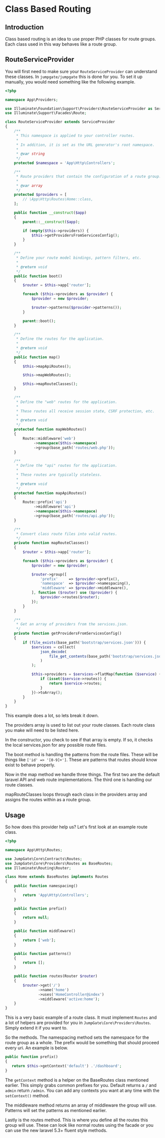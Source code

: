 # Class Based Routing

## Introduction
Class based routing is an idea to use proper PHP classes for route groups.  Each class used in this way behaves like a route 
group.

## RouteServiceProvider
You will first need to make sure your `RouteServiceProvider` can understand these classes.  In `jumpgate/jumpgate` this is 
done for you.  To set it up manually, you would need something like the following example.

```php
<?php

namespace App\Providers;

use Illuminate\Foundation\Support\Providers\RouteServiceProvider as ServiceProvider;
use Illuminate\Support\Facades\Route;

class RouteServiceProvider extends ServiceProvider
{
    /**
     * This namespace is applied to your controller routes.
     *
     * In addition, it is set as the URL generator's root namespace.
     *
     * @var string
     */
    protected $namespace = 'App\Http\Controllers';

    /**
     * Route providers that contain the configuration of a route group.
     *
     * @var array
     */
    protected $providers = [
        // \App\Http\Routes\Home::class,
    ];

    public function __construct($app)
    {
        parent::__construct($app);

        if (empty($this->providers)) {
            $this->getProvidersFromServicesConfig();
        }
    }

    /**
     * Define your route model bindings, pattern filters, etc.
     *
     * @return void
     */
    public function boot()
    {
        $router = $this->app['router'];

        foreach ($this->providers as $provider) {
            $provider = new $provider;

            $router->patterns($provider->patterns());
        }

        parent::boot();
    }

    /**
     * Define the routes for the application.
     *
     * @return void
     */
    public function map()
    {
        $this->mapApiRoutes();

        $this->mapWebRoutes();

        $this->mapRouteClasses();
    }

    /**
     * Define the "web" routes for the application.
     *
     * These routes all receive session state, CSRF protection, etc.
     *
     * @return void
     */
    protected function mapWebRoutes()
    {
        Route::middleware('web')
             ->namespace($this->namespace)
             ->group(base_path('routes/web.php'));
    }

    /**
     * Define the "api" routes for the application.
     *
     * These routes are typically stateless.
     *
     * @return void
     */
    protected function mapApiRoutes()
    {
        Route::prefix('api')
             ->middleware('api')
             ->namespace($this->namespace)
             ->group(base_path('routes/api.php'));
    }

    /**
     * Convert class route files into valid routes.
     */
    private function mapRouteClasses()
    {
        $router = $this->app['router'];

        foreach ($this->providers as $provider) {
            $provider = new $provider;

            $router->group([
                'prefix'     => $provider->prefix(),
                'namespace'  => $provider->namespacing(),
                'middleware' => $provider->middleware(),
            ], function ($router) use ($provider) {
                $provider->routes($router);
            });
        }
    }

    /**
     * Get an array of providers from the services.json.
     */
    private function getProvidersFromServicesConfig()
    {
        if (file_exists(base_path('bootstrap/services.json'))) {
            $services = collect(
                json_decode(
                    file_get_contents(base_path('bootstrap/services.json'))
                )
            );

            $this->providers = $services->flatMap(function ($service) {
                if (isset($service->routes)) {
                    return $service->routes;
                }
            })->toArray();
        }
    }
}
```

This example does a lot, so lets break it down.

The providers array is used to list out your route classes.  Each route class you make will need to be listed here.

In the constructor, you check to see if that array is empty.  If so, it checks the local services.json for any possible 
route files.

The boot method is handling the patterns from the route files.  These will be things like `['id' => '[0-9]+']`.  These are 
patterns that routes should know exist to behave properly.

Now in the map method we handle three things.  The first two are the default laravel API and web route implementations.  The 
third one is handling our route classes.

mapRouteClasses loops through each class in the providers array and assigns the routes within as a route group.

## Usage
So how does this provider help us?  Let's first look at an example route class.

```php
<?php

namespace App\Http\Routes;

use JumpGate\Core\Contracts\Routes;
use JumpGate\Core\Providers\Routes as BaseRoutes;
use Illuminate\Routing\Router;

class Home extends BaseRoutes implements Routes
{
    public function namespacing()
    {
        return 'App\Http\Controllers';
    }

    public function prefix()
    {
        return null;
    }

    public function middleware()
    {
        return ['web'];
    }

    public function patterns()
    {
        return [];
    }

    public function routes(Router $router)
    {
        $router->get('/')
               ->name('home')
               ->uses('HomeController@index')
               ->middleware('active:home');
    }
}
```

This is a very basic example of a route class.  It must implement `Routes` and a lot of helpers are provided for you in 
`JumpGate\Core\Providers\Routes`.  Simply extend it if you want to.

So the methods.  The namespacing method sets the namespace for the route group as a whole.  The prefix would be something that
 should proceed every uri.  An example is below.
 
 ```php
public function prefix()
{
    return $this->getContext('default') .'/dashboard';
}
```

The `getContext` method is a helper on the BaseRoutes class mentioned earlier.  This simply grabs common prefixes for you.  Default
returns a `/` and `admin` return `/admin`.  You can add any contexts you want at any time with the `setContext()` method.

The middleware method returns an array of middleware the group will use.  Patterns will set the patterns as mentioned earlier.

Lastly is the routes method.  This is where you define all the routes this group will use.  These can look like normal routes
using the facade or you can use the new laravel 5.3+ fluent style methods.
